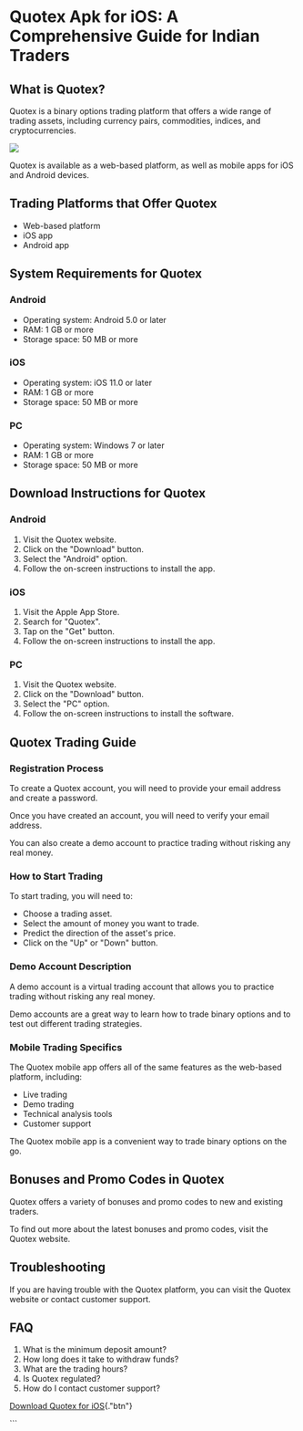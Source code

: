 # Quotex Apk for iOS: A Comprehensive Guide for Indian Traders

## What is Quotex?

Quotex is a binary options trading platform that offers a wide range of
trading assets, including currency pairs, commodities, indices, and
cryptocurrencies.

[![](https://static.quotex.io/files/10_en/300_250.jpg)](https://traff.sbs/brokerqxlid)

Quotex is available as a web-based platform, as well as mobile apps for
iOS and Android devices.

## Trading Platforms that Offer Quotex

-   Web-based platform
-   iOS app
-   Android app

## System Requirements for Quotex

### Android

-   Operating system: Android 5.0 or later
-   RAM: 1 GB or more
-   Storage space: 50 MB or more

### iOS

-   Operating system: iOS 11.0 or later
-   RAM: 1 GB or more
-   Storage space: 50 MB or more

### PC

-   Operating system: Windows 7 or later
-   RAM: 1 GB or more
-   Storage space: 50 MB or more

## Download Instructions for Quotex

### Android

1.  Visit the Quotex website.
2.  Click on the "Download" button.
3.  Select the "Android" option.
4.  Follow the on-screen instructions to install the app.

### iOS

1.  Visit the Apple App Store.
2.  Search for "Quotex".
3.  Tap on the "Get" button.
4.  Follow the on-screen instructions to install the app.

### PC

1.  Visit the Quotex website.
2.  Click on the "Download" button.
3.  Select the "PC" option.
4.  Follow the on-screen instructions to install the software.

## Quotex Trading Guide

### Registration Process

To create a Quotex account, you will need to provide your email address
and create a password.

Once you have created an account, you will need to verify your email
address.

You can also create a demo account to practice trading without risking
any real money.

### How to Start Trading

To start trading, you will need to:

-   Choose a trading asset.
-   Select the amount of money you want to trade.
-   Predict the direction of the asset\'s price.
-   Click on the "Up" or "Down" button.

### Demo Account Description

A demo account is a virtual trading account that allows you to practice
trading without risking any real money.

Demo accounts are a great way to learn how to trade binary options and
to test out different trading strategies.

### Mobile Trading Specifics

The Quotex mobile app offers all of the same features as the web-based
platform, including:

-   Live trading
-   Demo trading
-   Technical analysis tools
-   Customer support

The Quotex mobile app is a convenient way to trade binary options on the
go.

## Bonuses and Promo Codes in Quotex

Quotex offers a variety of bonuses and promo codes to new and existing
traders.

To find out more about the latest bonuses and promo codes, visit the
Quotex website.

## Troubleshooting

If you are having trouble with the Quotex platform, you can visit the
Quotex website or contact customer support.

## FAQ

1.  What is the minimum deposit amount?
2.  How long does it take to withdraw funds?
3.  What are the trading hours?
4.  Is Quotex regulated?
5.  How do I contact customer support?

[Download Quotex for
iOS](\%22https://traff.sbs/quotexonelink\%22){."btn"}

\`\`\`

